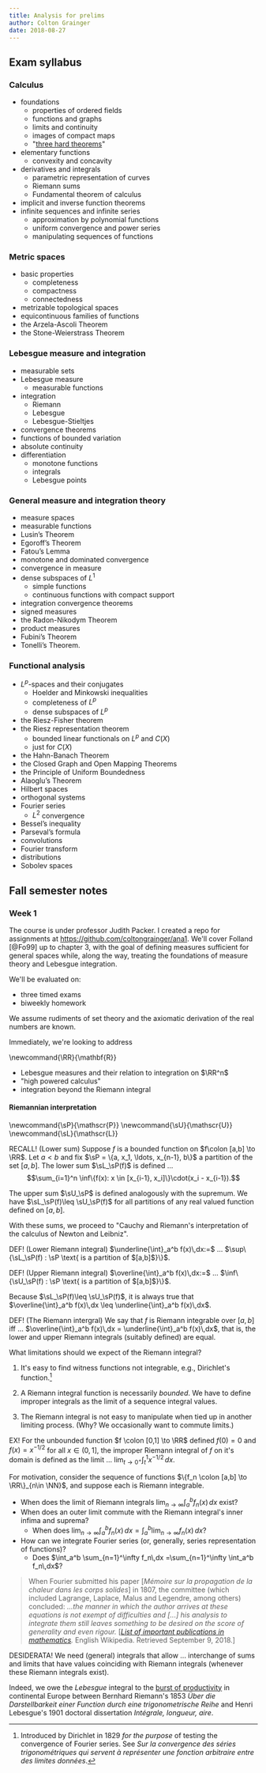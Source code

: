 ```yaml
---
title: Analysis for prelims
author: Colton Grainger
date: 2018-08-27
---
```


## Exam syllabus

### Calculus

- foundations
    - properties of ordered fields
    - functions and graphs
    - limits and continuity
    - images of compact maps
    - "[three hard theorems](http://homepages.math.uic.edu/~marker/mtht530/)"
- elementary functions
    - convexity and concavity
- derivatives and integrals
    - parametric representation of curves
    - Riemann sums
    - Fundamental theorem of calculus
- implicit and inverse function theorems
- infinite sequences and infinite series
    - approximation by polynomial functions
    - uniform convergence and power series
    - manipulating sequences of functions

### Metric spaces

- basic properties
    - completeness
    - compactness
    - connectedness
- metrizable topological spaces
- equicontinuous families of functions
- the Arzela-Ascoli Theorem
- the Stone-Weierstrass Theorem

### Lebesgue measure and integration

- measurable sets
- Lebesgue measure
    - measurable functions
- integration
    - Riemann
    - Lebesgue
    - Lebesgue-Stieltjes
- convergence theorems
- functions of bounded variation
- absolute continuity 
- differentiation
    - monotone functions
    - integrals
    - Lebesgue points

### General measure and integration theory

- measure spaces
- measurable functions
- Lusin’s Theorem
- Egoroff’s Theorem
- Fatou’s Lemma
- monotone and dominated convergence
- convergence in measure
- dense subspaces of $L^1$
    - simple functions
    - continuous functions with compact support
- integration convergence theorems
- signed measures
- the Radon-Nikodym Theorem
- product measures
- Fubini’s Theorem
- Tonelli’s Theorem.

### Functional analysis

- $L^p$-spaces and their conjugates
    - Hoelder and Minkowski inequalities
    - completeness of $L^p$
    - dense subspaces of $L^p$
- the Riesz-Fisher theorem
- the Riesz representation theorem
    - bounded linear functionals on $L^p$ and $C(X)$
    - just for $C(X)$
- the Hahn-Banach Theorem
- the Closed Graph and Open Mapping Theorems
- the Principle of Uniform Boundedness
- Alaoglu’s Theorem
- Hilbert spaces
- orthogonal systems
- Fourier series
    - $L^2$ convergence
- Bessel’s inequality
- Parseval’s formula
- convolutions
- Fourier transform
- distributions
- Sobolev spaces

## Fall semester notes

### Week 1

The course is under professor Judith Packer. I created a repo for assignments at <https://github.com/coltongrainger/ana1>. We'll cover Folland [@Fo99] up to chapter 3, with the goal of defining measures sufficient for general spaces while, along the way, treating the foundations of measure theory and Lebesgue integration.

We'll be evaluated on:

- three timed exams
- biweekly homework

We assume rudiments of set theory and the axiomatic derivation of the real numbers are known.

Immediately, we're looking to address

\newcommand{\RR}{\mathbf{R}}

- Lebesgue measures and their relation to integration on $\RR^n$
- "high powered calculus"
- integration beyond the Riemann integral

#### Riemannian interpretation

\newcommand{\sP}{\mathscr{P}}
\newcommand{\sU}{\mathscr{U}}
\newcommand{\sL}{\mathscr{L}}

RECALL! (Lower sum) Suppose $f$ is a bounded function on $f\colon [a,b] \to \RR$. Let $a < b$ and fix $\sP = \{a, x_1, \ldots, x_{n-1}, b\}$ a partition of the set $[a,b]$. The lower sum $\sL_\sP(f)$ is defined ... $$\sum_{i=1}^n \inf\{f(x): x \in [x_{i-1}, x_i]\}\cdot(x_i - x_{i-1}).$$

The upper sum $\sU_\sP$ is defined analogously with the supremum. We have $\sL_\sP(f)\leq  \sU_\sP(f)$ for all partitions of any real valued function defined on $[a,b]$. 

<!---
RECALL! (Upper sum) Suppose $f$ is a bounded function on $f\colon [a,b] \to \RR$. Let $a < b$ and fix $\sP = \{a, x_1, \ldots, x_{n-1}, b\}$ a partition of the set $[a,b]$. The upper sum $\sU_\sP(f)$ is defined ... $\sum_{i=1}^n \inf\{f(x): x \in [x_{i-1}, x_i]\}\cdot(x_i - x_{i-1}).$
--->

With these sums, we proceed to "Cauchy and Riemann's interpretation of the calculus of Newton and Leibniz".

DEF! (Lower Riemann integral) $\underline{\int}_a^b f(x)\,dx:=$ ... $\sup\{\sL_\sP(f) : \sP \text{ is a partition of $[a,b]$}\}$.

DEF! (Upper Riemann integral) $\overline{\int}_a^b f(x)\,dx:=$ ... $\inf\{\sU_\sP(f) : \sP \text{ is a partition of $[a,b]$}\}$.

Because $\sL_\sP(f)\leq \sU_\sP(f)$, it is always true that $\overline{\int}_a^b f(x)\,dx \leq \underline{\int}_a^b f(x)\,dx$. 

DEF! (The Riemann intergral) We say that $f$ is Riemann integrable over $[a,b]$ iff 
... $\overline{\int}_a^b f(x)\,dx = \underline{\int}_a^b f(x)\,dx$, that is, the lower and upper Riemann integrals (suitably defined) are equal.

What limitations should we expect of the Riemann integral?

1. It's easy to find witness functions not integrable, e.g., Dirichlet's function.[^Peter]

[^Peter]: Introduced by Dirichlet in 1829 *for the purpose* of testing the convergence of Fourier series. See *Sur la convergence des séries trigonométriques qui servent à représenter une fonction arbitraire entre des limites données*.

2. A Riemann integral function is necessarily *bounded*. We have to define improper integrals as the limit of a sequence integral values.

3. The Riemann integral is not easy to manipulate when tied up in another limiting process. (Why? We occasionally want to commute limits.)

EX! For the unbounded function $f \colon [0,1] \to \RR$ defined $f(0) = 0$ and $f(x) = x^{-1/2}$ for all $x \in (0,1]$, the improper Riemann integral of $f$ on it's domain is defined as the limit ... $\lim_{t\to 0^+}\int_t^1 x^{-1/2}\,dx$.

For motivation, consider the sequence of functions $\{f_n \colon [a,b] \to \RR\}_{n\in \NN}$, and suppose each is Riemann integrable.

- When does the limit of Riemann integrals $\lim_{n \to \infty} \int_a^b f_n(x)\,dx$ exist?
- When does an outer limit commute with the Riemann integral's inner infima and suprema?
    - When does $\lim_{n \to \infty} \int_a^b f_n(x)\,dx =  \int_a^b\lim_{n \to \infty} f_n(x)\,dx$?
- How can we integrate Fourier series (or, generally, series representation of functions)?  
    - Does $\int_a^b \sum_{n=1}^\infty f_n\,dx =\sum_{n=1}^\infty \int_a^b f_n\,dx$?

>  When Fourier submitted his paper [*Mémoire sur la propagation de la chaleur dans les corps solides*] in 1807, the committee (which included Lagrange, Laplace, Malus and Legendre, among others) concluded: *...the manner in which the author arrives at these equations is not exempt of difficulties and [...] his analysis to integrate them still leaves something to be desired on the score of generality and even rigour.* [*[List of important publications in mathematics](https://en.wikipedia.org/wiki/List_of_important_publications_in_mathematics#Analysis).* English Wikipedia. Retrieved September 9, 2018.]

DESIDERATA! We need (general) integrals that allow ... interchange of sums and limits that have values coinciding with Riemann integrals (whenever these Riemann integrals exist).

Indeed, we owe the *Lebesgue* integral to the [burst of productivity](https://en.wikipedia.org/wiki/List_of_important_publications_in_mathematics#Analysis) in continental Europe between Bernhard Riemann's 1853 *Über die Darstellbarkeit einer Function durch eine trigonometrische Reihe* and Henri Lebesgue's 1901 doctoral dissertation *Intégrale, longueur, aire*.
